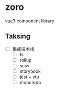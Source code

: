 # zoro
vue3 component library

## Taksing
- [ ] 集成技术栈
  - [ ] ts
  - [ ] rollup
  - [ ] scss
  - [ ] storybook
  - [ ] jest + vtu
  - [ ] monorepo
